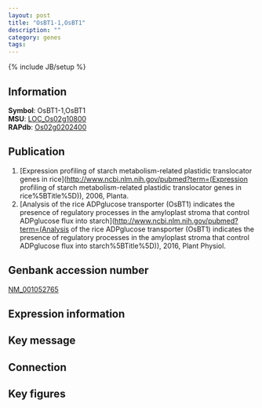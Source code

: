 ```yaml
---
layout: post
title: "OsBT1-1,OsBT1"
description: ""
category: genes
tags: 
---
```

{% include JB/setup %}

## Information
__Symbol__: OsBT1-1,OsBT1  
__MSU__: [LOC_Os02g10800](http://rice.plantbiology.msu.edu/cgi-bin/ORF_infopage.cgi?orf=LOC_Os02g10800)  
__RAPdb__: [Os02g0202400](http://rapdb.dna.affrc.go.jp/viewer/gbrowse_details/irgsp1?name=Os02g0202400)  

## Publication
1. [Expression profiling of starch metabolism-related plastidic translocator genes in rice](http://www.ncbi.nlm.nih.gov/pubmed?term=(Expression profiling of starch metabolism-related plastidic translocator genes in rice%5BTitle%5D)), 2006, Planta.
2. [Analysis of the rice ADPglucose transporter (OsBT1) indicates the presence of regulatory processes in the amyloplast stroma that control ADPglucose flux into starch](http://www.ncbi.nlm.nih.gov/pubmed?term=(Analysis of the rice ADPglucose transporter (OsBT1) indicates the presence of regulatory processes in the amyloplast stroma that control ADPglucose flux into starch%5BTitle%5D)), 2016, Plant Physiol.

## Genbank accession number
[NM_001052765](http://www.ncbi.nlm.nih.gov/nuccore/NM_001052765)

## Expression information

## Key message

## Connection

## Key figures


